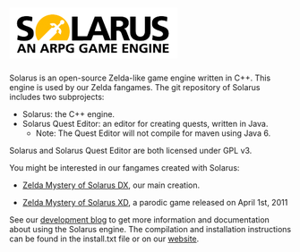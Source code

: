 ![alt text](/images/solaruslogo.png)
====================================
Solarus is an open-source Zelda-like game engine written in C++.
This engine is used by our Zelda fangames.
The git repository of Solarus includes two subprojects:

* Solarus: the C++ engine.
* Solarus Quest Editor: an editor for creating quests, written in Java.
    * Note: The Quest Editor will not compile for maven using Java 6.

Solarus and Solarus Quest Editor are both licensed under GPL v3.

You might be interested in our fangames created with Solarus:

* [Zelda Mystery of Solarus DX](https://github.com/christopho/zsdx), our main creation.

* [Zelda Mystery of Solarus XD](https://github.com/christopho/zsxd), a parodic game released on April 1st, 2011

See our [development blog](http://www.solarus-games.org) to get more
information and documentation about using the Solarus engine.
The compilation and installation instructions can be found
in the install.txt file or on our [website](http://www.solarus-games.org/source-code/compilation-instructions).
